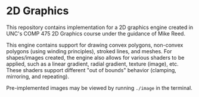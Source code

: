 # 2D Graphics
This repository contains implementation for a 2D graphics engine created in UNC's COMP 475 2D Graphics course under the guidance of Mike Reed.

This engine contains support for drawing convex polygons, non-convex polygons (using winding principles), stroked lines, and meshes. For shapes/images created, the engine also allows for various shaders to be applied, such as a linear gradient, radial gradient, texture (image), etc. These shaders support different "out of bounds" behavior (clamping, mirroring, and repeating).

Pre-implemented images may be viewed by running `./image` in the terminal.
